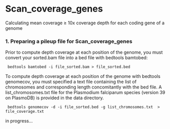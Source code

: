 # Scan_coverage_genes
Calculating mean coverage &ge; 10x coverage depth for each coding gene of a genome

 <h3>1. Preparing a pileup file for Scan_coverage_genes</h3>
 <p>Prior to compute depth coverage at each position of the genome, you must convert your sorted.bam file into a bed file with bedtools bamtobed:</p>
 <p><code> bedtools bamtobed -i file_sorted.bam > file_sorted.bed</code></p>
 <p>To compute depth coverage at each position of the genome with bedtools genomecov, you must specified a text file containing the list of chromosomes and corresponding length concomitantly with the bed file. A list_chromosomes.txt file for the Plasmodium falciparum species (version 39 on PlasmoDB) is provided in the data directory.</p>
 <p><code> bedtools genomecov -d -i file_sorted.bed -g list_chromosomes.txt  > file_coverage.txt</code></p>
 <p></p>
 in progress...
